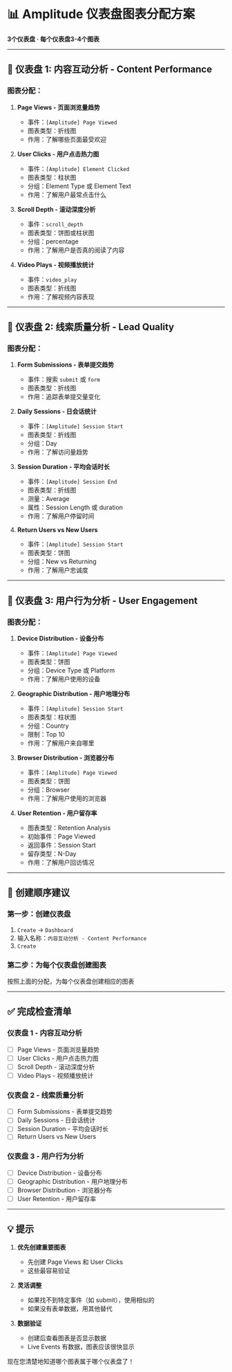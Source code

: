 # 📊 Amplitude 仪表盘图表分配方案

**3个仪表盘 · 每个仪表盘3-4个图表**

---

## 🎯 仪表盘 1: 内容互动分析 - Content Performance

### 图表分配：
1. **Page Views - 页面浏览量趋势**
   - 事件：`[Amplitude] Page Viewed`
   - 图表类型：折线图
   - 作用：了解哪些页面最受欢迎

2. **User Clicks - 用户点击热力图**
   - 事件：`[Amplitude] Element Clicked`
   - 图表类型：柱状图
   - 分组：Element Type 或 Element Text
   - 作用：了解用户最常点击什么

3. **Scroll Depth - 滚动深度分析**
   - 事件：`scroll_depth`
   - 图表类型：饼图或柱状图
   - 分组：percentage
   - 作用：了解用户是否真的阅读了内容

4. **Video Plays - 视频播放统计**
   - 事件：`video_play`
   - 图表类型：折线图
   - 作用：了解视频内容表现

---

## 🎯 仪表盘 2: 线索质量分析 - Lead Quality

### 图表分配：
1. **Form Submissions - 表单提交趋势**
   - 事件：搜索 `submit` 或 `form`
   - 图表类型：折线图
   - 作用：追踪表单提交量变化

2. **Daily Sessions - 日会话统计**
   - 事件：`[Amplitude] Session Start`
   - 图表类型：折线图
   - 分组：Day
   - 作用：了解访问量趋势

3. **Session Duration - 平均会话时长**
   - 事件：`[Amplitude] Session End`
   - 图表类型：折线图
   - 测量：Average
   - 属性：Session Length 或 duration
   - 作用：了解用户停留时间

4. **Return Users vs New Users**
   - 事件：`[Amplitude] Session Start`
   - 图表类型：饼图
   - 分组：New vs Returning
   - 作用：了解用户忠诚度

---

## 🎯 仪表盘 3: 用户行为分析 - User Engagement

### 图表分配：
1. **Device Distribution - 设备分布**
   - 事件：`[Amplitude] Page Viewed`
   - 图表类型：饼图
   - 分组：Device Type 或 Platform
   - 作用：了解用户使用的设备

2. **Geographic Distribution - 用户地理分布**
   - 事件：`[Amplitude] Session Start`
   - 图表类型：柱状图
   - 分组：Country
   - 限制：Top 10
   - 作用：了解用户来自哪里

3. **Browser Distribution - 浏览器分布**
   - 事件：`[Amplitude] Page Viewed`
   - 图表类型：饼图
   - 分组：Browser
   - 作用：了解用户使用的浏览器

4. **User Retention - 用户留存率**
   - 图表类型：Retention Analysis
   - 初始事件：Page Viewed
   - 返回事件：Session Start
   - 留存类型：N-Day
   - 作用：了解用户回访情况

---

## 📝 创建顺序建议

### 第一步：创建仪表盘
1. `Create` → `Dashboard`
2. 输入名称：`内容互动分析 - Content Performance`
3. `Create`

### 第二步：为每个仪表盘创建图表
按照上面的分配，为每个仪表盘创建相应的图表

---

## ✅ 完成检查清单

### 仪表盘 1 - 内容互动分析
- [ ] Page Views - 页面浏览量趋势
- [ ] User Clicks - 用户点击热力图
- [ ] Scroll Depth - 滚动深度分析
- [ ] Video Plays - 视频播放统计

### 仪表盘 2 - 线索质量分析
- [ ] Form Submissions - 表单提交趋势
- [ ] Daily Sessions - 日会话统计
- [ ] Session Duration - 平均会话时长
- [ ] Return Users vs New Users

### 仪表盘 3 - 用户行为分析
- [ ] Device Distribution - 设备分布
- [ ] Geographic Distribution - 用户地理分布
- [ ] Browser Distribution - 浏览器分布
- [ ] User Retention - 用户留存率

---

## 💡 提示

1. **优先创建重要图表**
   - 先创建 Page Views 和 User Clicks
   - 这些最容易验证

2. **灵活调整**
   - 如果找不到特定事件（如 submit），使用相似的
   - 如果没有表单数据，用其他替代

3. **数据验证**
   - 创建后查看图表是否显示数据
   - Live Events 有数据，图表应该很快显示

现在您清楚地知道哪个图表属于哪个仪表盘了！